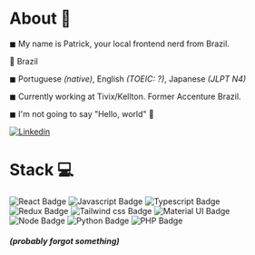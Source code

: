 # About 🚜

◼ My name is Patrick, your local frontend nerd from Brazil.
<br>

📍 Brazil
<br> 

◼ Portuguese *(native)*, English *(TOEIC: ?)*, Japanese *(JLPT N4)*
<br>

◼ Currently working at Tivix/Kellton. Former Accenture Brazil.
<br>

◼ I'm not going to say "Hello, world" 🤣


[![Linkedin](https://img.shields.io/badge/LinkedIn-0077B5?style=for-the-badge&logo=linkedin&logoColor=white)](https://www.linkedin.com/in/patrick-andrade-77332a147/)
<br>

# Stack 💻
<div id="badges">
  <img src="https://img.shields.io/badge/React-20232A?style=for-the-badge&logo=react&logoColor=61DAFB" alt="React Badge"/>
  <img src="https://img.shields.io/badge/JavaScript-323330?style=for-the-badge&logo=javascript&logoColor=F7DF1E" alt="Javascript Badge"/>
  <img src="https://img.shields.io/badge/TypeScript-007ACC?style=for-the-badge&logo=typescript&logoColor=white" alt="Typescript Badge"/>
  <br>
   <img src="https://img.shields.io/badge/Redux-593D88?style=for-the-badge&logo=redux&logoColor=white" alt="Redux Badge"/>
   <img src="https://img.shields.io/badge/Tailwind_CSS-38B2AC?style=for-the-badge&logo=tailwind-css&logoColor=white" alt="Tailwind css Badge"/>
  <img src="https://img.shields.io/badge/Material--UI-0081CB?style=for-the-badge&logo=material-ui&logoColor=white" alt="Material UI Badge"/>
  <br>
  <img src="https://img.shields.io/badge/Node.js-43853D?style=for-the-badge&logo=node.js&logoColor=white" alt="Node Badge"/>
  <img src="https://img.shields.io/badge/Python-14354C?style=for-the-badge&logo=python&logoColor=white" alt="Python Badge"/>
  <img src="https://img.shields.io/badge/PHP-777BB4?style=for-the-badge&logo=php&logoColor=white" alt="PHP Badge"/>
</div>
<h5><i>(probably forgot something)<i></h5>
